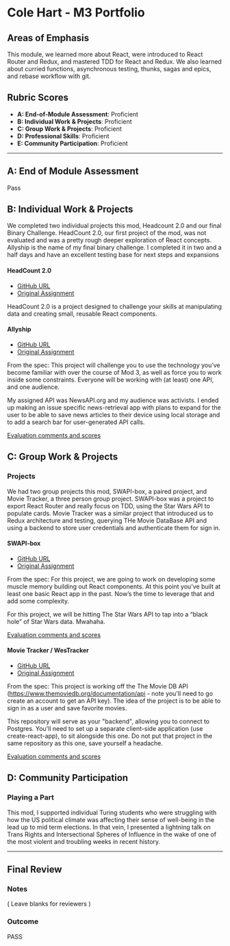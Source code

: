 # Cole Hart - M3 Portfolio

## Areas of Emphasis

This module, we learned more about React, were introduced to React Router and Redux, and mastered TDD for React and Redux. We also learned about curried functions, asynchronous testing, thunks, sagas and epics, and rebase workflow with git.

## Rubric Scores

* **A: End-of-Module Assessment**: Proficient
* **B: Individual Work & Projects**: Proficient
* **C: Group Work & Projects**: Proficient
* **D: Professional Skills**: Proficient
* **E: Community Participation**: Proficient

-----------------------

## A: End of Module Assessment

Pass

## B: Individual Work & Projects

We completed two individual projects this mod, Headcount 2.0 and our final Binary Challenge. HeadCount 2.0, our first project of the mod, was not evaluated and was a pretty rough deeper exploration of React concepts. Allyship is the name of my final binary challenge. I completed it in two and a half days and have an excellent testing base for next steps and expansions

#### HeadCount 2.0

* [GitHub URL](https://github.com/colehart/headcount2.0)
* [Original Assignment](https://github.com/turingschool-examples/headcount2.0)

HeadCount 2.0 is a project designed to challenge your skills at manipulating data and creating small, reusable React components.

#### Allyship

* [GitHub URL](https://github.com/colehart/allyship)
* [Original Assignment](http://frontend.turing.io/projects/binary-challenge.html)

From the spec: This project will challenge you to use the technology you’ve become familiar with over the course of Mod 3, as well as force you to work inside some constraints. Everyone will be working with (at least) one API, and one audience.

My assigned API was NewsAPI.org and my audience was activists. I ended up making an issue specific news-retrieval app with plans to expand for the user to be able to save news articles to their device using local storage and to add a search bar for user-generated API calls.

[Evaluation comments and scores](https://github.com/turingschool/front-end-submissions-public/blob/master/1806/mod-3/binary-challenge/cole/scores.md)

## C: Group Work & Projects

### Projects

We had two group projects this mod, SWAPI-box, a paired project, and Movie Tracker, a three person group project. SWAPI-box was a project to export React Router and really focus on TDD, using the Star Wars API to populate cards. Movie Tracker was a similar project that introduced us to Redux architecture and testing, querying THe Movie DataBase API and using a backend to store user credentials and authenticate them for sign in.

#### SWAPI-box

* [GitHub URL](https://github.com/colehart/swapibox)
* [Original Assignment](http://frontend.turing.io/projects/swapi-box.html)

From the spec: For this project, we are going to work on developing some muscle memory building out React components. At this point you’ve built at least one basic React app in the past. Now’s the time to leverage that and add some complexity.

For this project, we will be hitting The Star Wars API to tap into a “black hole” of Star Wars data. Mwahaha.

[Evaluation comments and scores](https://github.com/turingschool/front-end-submissions-public/blob/master/1806/mod-3/swapi/cole-jessica/scores.md)

#### Movie Tracker / WesTracker

* [GitHub URL](https://github.com/colehart/movie-tracker-frontend)
* [Original Assignment](https://github.com/turingschool-examples/movie-tracker)

From the spec: This project is working off the The Movie DB API (https://www.themoviedb.org/documentation/api - note you'll need to go create an account to get an API key). The idea of the project is to be able to sign in as a user and save favorite movies.

This repository will serve as your "backend", allowing you to connect to Postgres. You'll need to set up a separate client-side application (use create-react-app), to sit alongside this one. Do not put that project in the same repository as this one, save yourself a headache.

[Evaluation comments and scores](https://github.com/turingschool/front-end-submissions-public/blob/master/1806/mod-3/movie-tracker/freddie-cole-casey/scores.md)

## D: Community Participation

### Playing a Part

This mod, I supported individual Turing students who were struggling with how the US political climate was affecting their sense of well-being in the lead up to mid term elections. In that vein, I presented a lightning talk on Trans Rights and Intersectional Spheres of Influence in the wake of one of the most violent and troubling weeks in recent history.

------------------

## Final Review

### Notes

( Leave blanks for reviewers )

### Outcome

PASS
